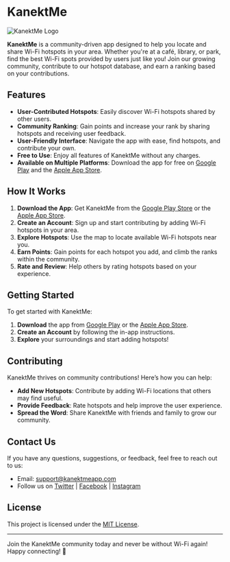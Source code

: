 # KanektMe

![KanektMe Logo](link-to-your-logo)

**KanektMe** is a community-driven app designed to help you locate and share Wi-Fi hotspots in your area. Whether you're at a café, library, or park, find the best Wi-Fi spots provided by users just like you! Join our growing community, contribute to our hotspot database, and earn a ranking based on your contributions.

## Features

- **User-Contributed Hotspots**: Easily discover Wi-Fi hotspots shared by other users.
- **Community Ranking**: Gain points and increase your rank by sharing hotspots and receiving user feedback.
- **User-Friendly Interface**: Navigate the app with ease, find hotspots, and contribute your own.
- **Free to Use**: Enjoy all features of KanektMe without any charges.
- **Available on Multiple Platforms**: Download the app for free on [Google Play](link-to-google-play) and the [Apple App Store](link-to-apple-store).

## How It Works

1. **Download the App**: Get KanektMe from the [Google Play Store](link-to-google-play) or the [Apple App Store](link-to-apple-store).
2. **Create an Account**: Sign up and start contributing by adding Wi-Fi hotspots in your area.
3. **Explore Hotspots**: Use the map to locate available Wi-Fi hotspots near you.
4. **Earn Points**: Gain points for each hotspot you add, and climb the ranks within the community.
5. **Rate and Review**: Help others by rating hotspots based on your experience.

## Getting Started

To get started with KanektMe:

1. **Download** the app from [Google Play](link-to-google-play) or the [Apple App Store](link-to-apple-store).
2. **Create an Account** by following the in-app instructions.
3. **Explore** your surroundings and start adding hotspots!

## Contributing

KanektMe thrives on community contributions! Here’s how you can help:

- **Add New Hotspots**: Contribute by adding Wi-Fi locations that others may find useful.
- **Provide Feedback**: Rate hotspots and help improve the user experience.
- **Spread the Word**: Share KanektMe with friends and family to grow our community.

## Contact Us

If you have any questions, suggestions, or feedback, feel free to reach out to us:

- Email: support@kanektmeapp.com
- Follow us on [Twitter](link-to-twitter) | [Facebook](link-to-facebook) | [Instagram](link-to-instagram)

## License

This project is licensed under the [MIT License](LICENSE).

---

Join the KanektMe community today and never be without Wi-Fi again! Happy connecting! 🚀
